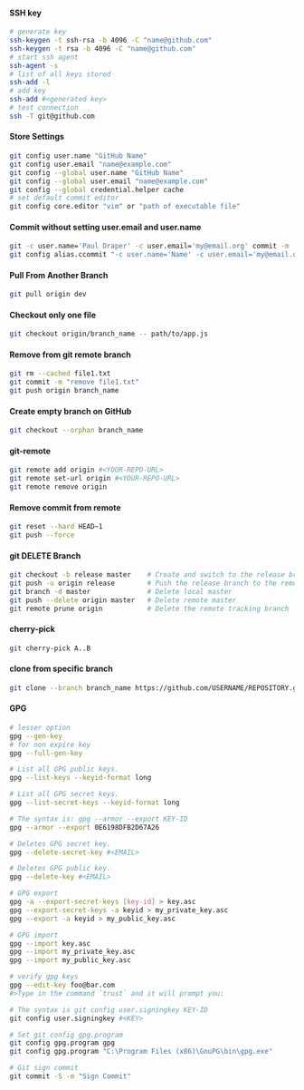 #### SSH key
```sh
# generate key
ssh-keygen -t ssh-rsa -b 4096 -C "name@github.com"
ssh-keygen -t rsa -b 4096 -C "name@github.com"
# start ssh agent
ssh-agent -s
# list of all keys stored
ssh-add -l
# add key
ssh-add #<generated key>
# test connection
ssh -T git@github.com
```
#### Store Settings
```sh
git config user.name "GitHub Name"
git config user.email "name@example.com"
git config --global user.name "GitHub Name"
git config --global user.email "name@example.com"
git config --global credential.helper cache
# set default commit editor
git config core.editor "vim" or "path of executable file"
```
#### Commit without setting user.email and user.name
```sh
git -c user.name='Paul Draper' -c user.email='my@email.org' commit -m '...'
git config alias.ccommit "-c user.name='Name' -c user.email='my@email.org' commit -S -m"
```
#### Pull From Another Branch
```sh
git pull origin dev
```
#### Checkout only one file
```sh
git checkout origin/branch_name -- path/to/app.js
```
#### Remove from git remote branch
```sh
git rm --cached file1.txt
git commit -m "remove file1.txt"
git push origin branch_name
```
#### Create empty branch on GitHub
```sh
git checkout --orphan branch_name
```
#### git-remote
```sh
git remote add origin #<YOUR-REPO-URL>
git remote set-url origin #<YOUR-REPO-URL>
git remote remove origin
```
#### Remove commit from remote
```sh
git reset --hard HEAD~1
git push --force
```
#### git DELETE Branch
```sh
git checkout -b release master    # Create and switch to the release branch
git push -u origin release        # Push the release branch to the remote and track it
git branch -d master              # Delete local master
git push --delete origin master   # Delete remote master
git remote prune origin           # Delete the remote tracking branch
```
#### cherry-pick
```sh
git cherry-pick A..B
```
#### clone from specific branch
```sh
git clone --branch branch_name https://github.com/USERNAME/REPOSITORY.git
```
#### GPG
```sh
# lesser option
gpg --gen-key
# for non expire key
gpg --full-gen-key

# List all GPG public keys.
gpg --list-keys --keyid-format long

# List all GPG secret keys.
gpg --list-secret-keys --keyid-format long

# The syntax is: gpg --armor --export KEY-ID
gpg --armor --export 0E6198DFB2D67A26

# Deletes GPG secret key.
gpg --delete-secret-key #<EMAIL>

# Deletes GPG public key.
gpg --delete-key #<EMAIL>

# GPG export
gpg -a --export-secret-keys [key-id] > key.asc
gpg --export-secret-keys -a keyid > my_private_key.asc
gpg --export -a keyid > my_public_key.asc

# GPG import
gpg --import key.asc
gpg --import my_private_key.asc
gpg --import my_public_key.asc

# verify gpg keys
gpg --edit-key foo@bar.com
#>Type in the command `trust` and it will prompt you:

# The syntax is git config user.signingkey KEY-ID
git config user.signingkey #<KEY>

# Set git config gpg.program
git config gpg.program gpg
git config gpg.program "C:\Program Files (x86)\GnuPG\bin\gpg.exe"

# Git sign commit
git commit -S -m "Sign Commit"
```
